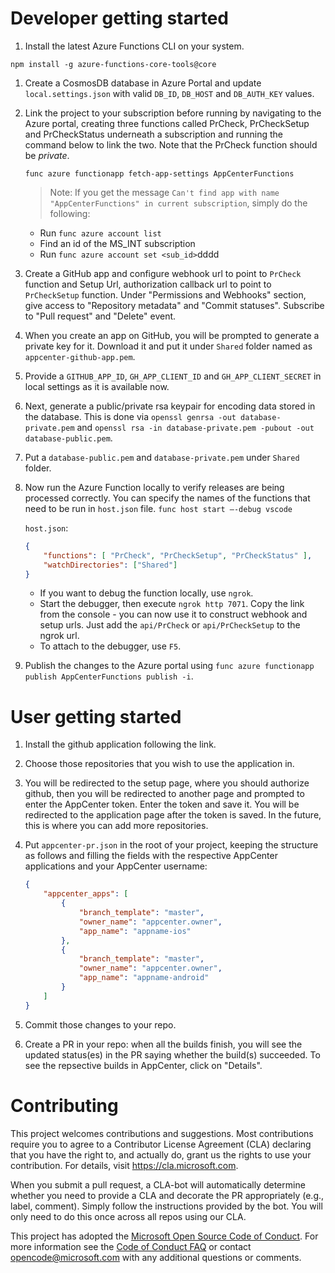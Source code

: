 
# Developer getting started

1. Install the latest Azure Functions CLI on your system.

```npm install -g azure-functions-core-tools@core```

1. Create a CosmosDB database in Azure Portal and update `local.settings.json` with valid `DB_ID`, `DB_HOST` and `DB_AUTH_KEY` values.

1. Link the project to your subscription before running by navigating to the Azure portal, creating three functions called PrCheck, PrCheckSetup and PrCheckStatus underneath a subscription and running the command below to link the two. Note that the PrCheck function should be *private*.

    ```func azure functionapp fetch-app-settings AppCenterFunctions```

    >Note: If you get the message `Can't find app with name "AppCenterFunctions" in current subscription`, simply do the following:

    - Run `func azure account list`
    - Find an id of the MS_INT subscription
    - Run `func azure account set <sub_id>`dddd

1. Create a GitHub app and configure webhook url to point to `PrCheck` function and Setup Url, authorization callback url to point to `PrCheckSetup` function.
Under "Permissions and Webhooks" section, give access to "Repository metadata" and "Commit statuses". Subscribe to "Pull request" and "Delete" event.

1. When you create an app on GitHub, you will be prompted to generate a private key for it. Download it and put it under `Shared` folder named as `appcenter-github-app.pem`.

1. Provide a `GITHUB_APP_ID`, `GH_APP_CLIENT_ID` and `GH_APP_CLIENT_SECRET` in local settings as it is available now.

1. Next, generate a public/private rsa keypair for encoding data stored in the database. This is done via `openssl genrsa -out database-private.pem` and `openssl rsa -in database-private.pem -pubout -out database-public.pem`. 

1. Put a `database-public.pem` and `database-private.pem` under `Shared` folder.

1. Now run the Azure Function locally to verify releases are being processed correctly. You can specify the names of the functions that need to be run in `host.json` file.
    ```func host start –-debug vscode```

    `host.json`:
    ```json
    {
        "functions": [ "PrCheck", "PrCheckSetup", "PrCheckStatus" ],
        "watchDirectories": ["Shared"]
    }
    ```
    - If you want to debug the function locally, use `ngrok`. 
    - Start the debugger, then execute `ngrok http 7071`. Copy the link from the console - you can now use it to construct webhook and setup urls. Just add the `api/PrCheck` or `api/PrCheckSetup` to the ngrok url.
    - To attach to the debugger, use `F5`.

1. Publish the changes to the Azure portal using `func azure functionapp publish AppCenterFunctions publish -i`.

# User getting started

1. Install the github application following the link.

2. Choose those repositories that you wish to use the application in.

3. You will be redirected to the setup page, where you should authorize github, then you will be redirected to another page and prompted to enter the AppCenter token. Enter the token and save it. You will be redirected to the application page after the token is saved. In the future, this is where you can add more repositories.

4. Put `appcenter-pr.json` in the root of your project, keeping the structure as follows and filling the fields with the respective AppCenter applications and your AppCenter username:
    ```json
    {
        "appcenter_apps": [
            {
                "branch_template": "master",
                "owner_name": "appcenter.owner",
                "app_name": "appname-ios"
            },
            {
                "branch_template": "master",
                "owner_name": "appcenter.owner",
                "app_name": "appname-android"
            }
        ]
    }
    ```
5. Commit those changes to your repo.

6. Create a PR in your repo: when all the builds finish, you will see the updated status(es) in the PR saying whether the build(s) succeeded. To see the repsective builds in AppCenter, click on "Details".

# Contributing

This project welcomes contributions and suggestions.  Most contributions require you to agree to a
Contributor License Agreement (CLA) declaring that you have the right to, and actually do, grant us
the rights to use your contribution. For details, visit https://cla.microsoft.com.

When you submit a pull request, a CLA-bot will automatically determine whether you need to provide
a CLA and decorate the PR appropriately (e.g., label, comment). Simply follow the instructions
provided by the bot. You will only need to do this once across all repos using our CLA.

This project has adopted the [Microsoft Open Source Code of Conduct](https://opensource.microsoft.com/codeofconduct/).
For more information see the [Code of Conduct FAQ](https://opensource.microsoft.com/codeofconduct/faq/) or
contact [opencode@microsoft.com](mailto:opencode@microsoft.com) with any additional questions or comments.
